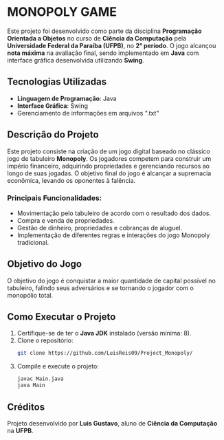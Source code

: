 # MONOPOLY GAME
Este projeto foi desenvolvido como parte da disciplina **Programação Orientada a Objetos** no curso de **Ciência da Computação** pela **Universidade Federal da Paraíba (UFPB)**, no **2° período**. O jogo alcançou **nota máxima** na avaliação final, sendo implementado em **Java** com interface gráfica desenvolvida utilizando **Swing**.

## Tecnologias Utilizadas
- **Linguagem de Programação**: Java
- **Interface Gráfica**: Swing
- Gerenciamento de informações em arquivos ".txt"

## Descrição do Projeto
Este projeto consiste na criação de um jogo digital baseado no clássico jogo de tabuleiro **Monopoly**. Os jogadores competem para construir um império financeiro, adquirindo propriedades e gerenciando recursos ao longo de suas jogadas. O objetivo final do jogo é alcançar a supremacia econômica, levando os oponentes à falência.

### Principais Funcionalidades:
- Movimentação pelo tabuleiro de acordo com o resultado dos dados.
- Compra e venda de propriedades.
- Gestão de dinheiro, propriedades e cobranças de aluguel.
- Implementação de diferentes regras e interações do jogo Monopoly tradicional.
  
## Objetivo do Jogo
O objetivo do jogo é conquistar a maior quantidade de capital possível no tabuleiro, falindo seus adversários e se tornando o jogador com o monopólio total.

## Como Executar o Projeto
1. Certifique-se de ter o **Java JDK** instalado (versão mínima: 8).
2. Clone o repositório:
   ```bash
   git clone https://github.com/LuisReis09/Project_Monopoly/
   ```
3. Compile e execute o projeto:
   ```bash
   javac Main.java
   java Main
   ```

## Créditos
Projeto desenvolvido por **Luis Gustavo**, aluno de **Ciência da Computação** na **UFPB**.
